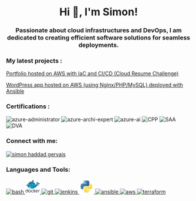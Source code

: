 <h1 align="center">Hi 👋, I'm Simon!</h1>
<h3 align="center">Passionate about cloud infrastructures and DevOps, I am dedicated to creating efficient software solutions for seamless deployments.</h3>


<h3> My latest projects : </h3>

[Portfolio hosted on AWS with IaC and CI/CD (Cloud Resume Challenge)](https://github.com/simonhaddadgervais/portfolio-terraform-jenkins)

[WordPress app hosted on AWS (using Nginx/PHP/MySQL) deployed with Ansible](https://github.com/simonhaddadgervais/wordpress-ansible-nginx)

<h3> Certifications : </h3>

<img src="https://github.com/user-attachments/assets/1037cca1-b902-4df6-a59a-9a46e7166ac2" alt="azure-administrator" width="105" height="105" />
<img src="https://github.com/user-attachments/assets/5216b0e9-9e4c-4837-88cb-ba83f830de1e" alt="azure-archi-expert" width="105" height="105" />
<img src="https://github.com/user-attachments/assets/52239fef-6757-4430-bd91-bab355d0083c" alt="azure-ai" width="115" height="115" />
<img src="https://i.postimg.cc/02xYdSV6/cloud-practitionner.webp" alt="CPP" width="100" height="100" />
<img src="https://i.postimg.cc/NjfcRy6B/assoiciate.png" alt="SAA" width="105" height="105" />
<img src="https://i.postimg.cc/NfjJ4RzJ/AWS-Developer-Associate-1024x1024.png" alt="DVA" width="112" height="112" />


<h3 align="left">Connect with me:</h3>
<p align="left">
<a href="https://linkedin.com/in/simon-haddad-gervais-30ba87216/" target="blank"><img align="center" src="https://raw.githubusercontent.com/rahuldkjain/github-profile-readme-generator/master/src/images/icons/Social/linked-in-alt.svg" alt="simon haddad gervais" height="30" width="40" /></a>
</p>

<h3 align="left">Languages and Tools:</h3>
<p align="left">
<a href="https://www.gnu.org/software/bash/" target="_blank" rel="noreferrer"> <img src="https://www.vectorlogo.zone/logos/gnu_bash/gnu_bash-icon.svg" alt="bash" width="40" height="40"/> </a>
<a href="https://www.docker.com/" target="_blank" rel="noreferrer"> <img src="https://raw.githubusercontent.com/devicons/devicon/master/icons/docker/docker-original-wordmark.svg" alt="docker" width="40" height="40"/> </a>
<a href="https://git-scm.com/" target="_blank" rel="noreferrer"> <img src="https://www.vectorlogo.zone/logos/git-scm/git-scm-icon.svg" alt="git" width="40" height="40"/> </a>
<a href="https://www.jenkins.io" target="_blank" rel="noreferrer"> <img src="https://www.vectorlogo.zone/logos/jenkins/jenkins-icon.svg" alt="jenkins" width="40" height="40"/> </a>
<a href="https://www.python.org" target="_blank" rel="noreferrer"> <img src="https://raw.githubusercontent.com/devicons/devicon/master/icons/python/python-original.svg" alt="python" width="40" height="40"/> </a>
<a href="https://www.ansible.com/" target="_blank" rel="noreferrer"> <img src="https://i.postimg.cc/NMPFHFxF/Ansible-logo.png" alt="ansible" width="40" height="40"/> </a>
<a href="https://aws.amazon.com/" target="_blank" rel="noreferrer"> <img src="https://i.postimg.cc/kXkVp4zK/aws-1.png" alt="aws" width="50" height="40"/> </a>
<a href="https://www.terraform.io/" target="_blank" rel="noreferrer"> <img src="https://i.postimg.cc/CxMwxp3d/terraform.png" alt="terraform" width="40" height="40"/> </a>
